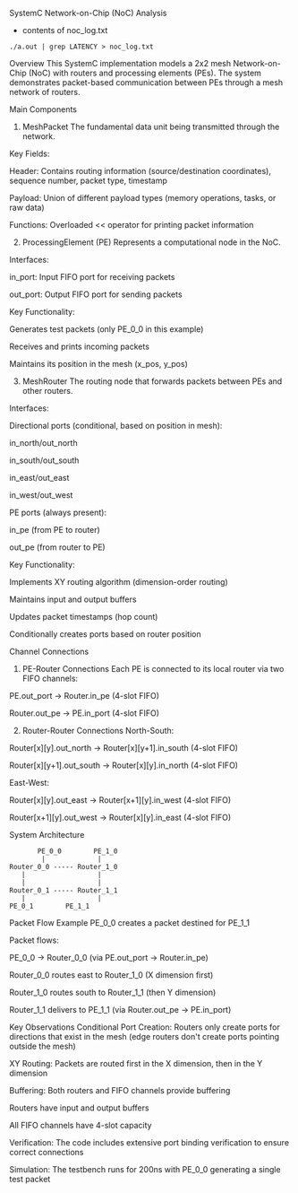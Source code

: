 SystemC Network-on-Chip (NoC) Analysis


* contents of noc\_log.txt
```
./a.out | grep LATENCY > noc_log.txt
```


Overview
This SystemC implementation models a 2x2 mesh Network-on-Chip (NoC) with routers and processing elements (PEs). The system demonstrates packet-based communication between PEs through a mesh network of routers.

Main Components
1. MeshPacket
The fundamental data unit being transmitted through the network.

Key Fields:

Header: Contains routing information (source/destination coordinates), sequence number, packet type, timestamp

Payload: Union of different payload types (memory operations, tasks, or raw data)

Functions: Overloaded << operator for printing packet information

2. ProcessingElement (PE)
Represents a computational node in the NoC.

Interfaces:

in_port: Input FIFO port for receiving packets

out_port: Output FIFO port for sending packets

Key Functionality:

Generates test packets (only PE_0_0 in this example)

Receives and prints incoming packets

Maintains its position in the mesh (x_pos, y_pos)

3. MeshRouter
The routing node that forwards packets between PEs and other routers.

Interfaces:

Directional ports (conditional, based on position in mesh):

in_north/out_north

in_south/out_south

in_east/out_east

in_west/out_west

PE ports (always present):

in_pe (from PE to router)

out_pe (from router to PE)

Key Functionality:

Implements XY routing algorithm (dimension-order routing)

Maintains input and output buffers

Updates packet timestamps (hop count)

Conditionally creates ports based on router position

Channel Connections
1. PE-Router Connections
Each PE is connected to its local router via two FIFO channels:

PE.out_port → Router.in_pe (4-slot FIFO)

Router.out_pe → PE.in_port (4-slot FIFO)

2. Router-Router Connections
North-South:

Router[x][y].out_north → Router[x][y+1].in_south (4-slot FIFO)

Router[x][y+1].out_south → Router[x][y].in_north (4-slot FIFO)

East-West:

Router[x][y].out_east → Router[x+1][y].in_west (4-slot FIFO)

Router[x+1][y].out_west → Router[x][y].in_east (4-slot FIFO)

System Architecture

```
       PE_0_0        PE_1_0
        |             |
Router_0_0 ----- Router_1_0
   |                  |
   |                  |
Router_0_1 ----- Router_1_1
   |                  |
PE_0_1        PE_1_1
```

Packet Flow Example
PE_0_0 creates a packet destined for PE_1_1

Packet flows:

PE_0_0 → Router_0_0 (via PE.out_port → Router.in_pe)

Router_0_0 routes east to Router_1_0 (X dimension first)

Router_1_0 routes south to Router_1_1 (then Y dimension)

Router_1_1 delivers to PE_1_1 (via Router.out_pe → PE.in_port)

Key Observations
Conditional Port Creation: Routers only create ports for directions that exist in the mesh (edge routers don't create ports pointing outside the mesh)

XY Routing: Packets are routed first in the X dimension, then in the Y dimension

Buffering: Both routers and FIFO channels provide buffering

Routers have input and output buffers

All FIFO channels have 4-slot capacity

Verification: The code includes extensive port binding verification to ensure correct connections

Simulation: The testbench runs for 200ns with PE_0_0 generating a single test packet
